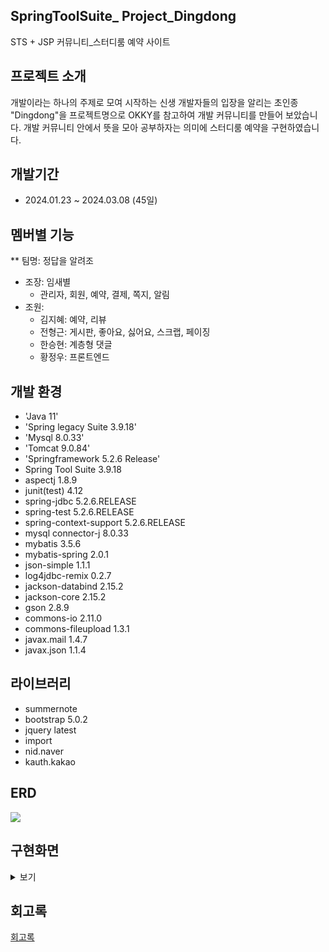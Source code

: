 ## SpringToolSuite_ Project_Dingdong
STS + JSP 커뮤니티_스터디룸 예약 사이트


## 프로젝트 소개
개발이라는 하나의 주제로 모여 시작하는 신생 개발자들의 입장을 알리는 초인종 "Dingdong"을
프로젝트명으로 OKKY를 참고하여 개발 커뮤니티를 만들어 보았습니다. 개발 커뮤니티 안에서 뜻을 모아 
공부하자는 의미에 스터디룸 예약을 구현하였습니다.


## 개발기간
* 2024.01.23 ~ 2024.03.08 (45일)


## 멤버별 기능
** 팀명: 정답을 알려조
* 조장: 임새별
  - 관리자, 회원, 예약, 결제, 쪽지, 알림
* 조원:
  - 김지혜: 예약, 리뷰
  - 전형근: 게시판, 좋아요, 싫어요, 스크랩, 페이징
  - 한승현: 계층형 댓글
  - 황정우: 프론트엔드 


## 개발 환경
* 'Java 11'
* 'Spring legacy Suite 3.9.18'
* 'Mysql 8.0.33'
* 'Tomcat 9.0.84'
* 'Springframework 5.2.6 Release'
* Spring Tool Suite 3.9.18
* aspectj 1.8.9
* junit(test) 4.12
* spring-jdbc  5.2.6.RELEASE
* spring-test  5.2.6.RELEASE
* spring-context-support 5.2.6.RELEASE
* mysql connector-j 8.0.33
* mybatis 3.5.6
* mybatis-spring 2.0.1
* json-simple 1.1.1
* log4jdbc-remix 0.2.7
* jackson-databind 2.15.2
* jackson-core 2.15.2
* gson 2.8.9
* commons-io 2.11.0
* commons-fileupload 1.3.1
* javax.mail 1.4.7
* javax.json 1.1.4


## 라이브러리
* summernote
* bootstrap 5.0.2
* jquery latest
* import
* nid.naver
* kauth.kakao


## ERD
<img src="![dingdong ERD](https://github.com/user-attachments/assets/07230375-6b32-45ef-b964-d213ae7b4f7d)">


## 구현화면
<details>
  <summary>보기</summary>
  <img src="![스크린샷 2024-07-19 162938](https://github.com/user-attachments/assets/075df8c9-c29a-4d6a-af3b-b1817826fccb)">
  <img src="![스크린샷 2024-07-19 163028](https://github.com/user-attachments/assets/5423bf1c-bc7e-4d51-9b17-c4f211b80ff9)">
  <img src="![스크린샷 2024-07-19 163131](https://github.com/user-attachments/assets/127a0ba9-6ff6-4e83-8b6e-d70eee85058f)">
  <img src="![스크린샷 2024-07-19 163240](https://github.com/user-attachments/assets/0498ed67-5481-4eea-b594-2d9a8392814e)">
  <img src="![스크린샷 2024-07-19 163258](https://github.com/user-attachments/assets/728d13b1-bb00-4af3-966a-5609b942d7c5)">
  <img src="![스크린샷 2024-07-19 163343](https://github.com/user-attachments/assets/586bf60d-1ae7-4f13-84b5-93499a023aad)">
  <img src="![스크린샷 2024-07-19 163413](https://github.com/user-attachments/assets/0c5443bc-4c68-4725-b1ba-e6a066c7b867)">
  <img src="![스크린샷 2024-07-19 163448](https://github.com/user-attachments/assets/0152157e-9cac-42d3-9665-59af3f690b27)">  
</details>


## 회고록
[회고록](https://purple-indigo-578.notion.site/DingDong-03fd42e685d54caaa6ed16234d1891f1)





